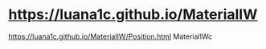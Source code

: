 # https://luana1c.github.io/MaterialIW
https://luana1c.github.io/MaterialIW/Position.html
MaterialIWc
